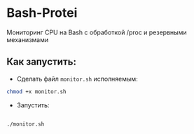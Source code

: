 # Bash-Protei

Мониторинг CPU на Bash с обработкой /proc и резервными механизмами

## Как запустить:

- Сделать файл ```monitor.sh``` исполняемым:

```bash
chmod +x monitor.sh
```

- Запустить:

```bash

./monitor.sh
```